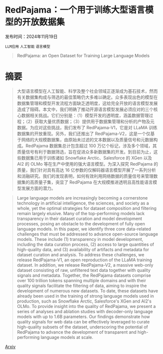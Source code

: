 # RedPajama：一个用于训练大型语言模型的开放数据集

发布时间：2024年11月19日

`LLM应用` `人工智能` `语言模型`

> RedPajama: an Open Dataset for Training Large Language Models

# 摘要

> 大型语言模型在人工智能、科学及整个社会领域正逐渐成为基石技术，然而有关数据集构成与筛选的最佳策略仍大多难以确定。众多表现出色的模型在数据集管理和模型开发流程方面缺乏透明度，这给完全开放的语言模型发展造成了阻碍。本文中，我们明确了推动开源语言模型发展必须应对的三个核心数据相关挑战。它们分别是：（1）模型开发的透明度，涵盖数据管理过程；（2）获取大量优质数据；（3）提供用于数据集管理和分析的产物及元数据。为应对这些挑战，我们发布了 RedPajama-V1，它是对 LLaMA 训练数据集的开放重现。另外，我们还推出了 RedPajama-V2，这是一个仅基于网络的大规模数据集，由原始未过滤的文本数据以及质量信号和元数据构成。RedPajama 数据集总计包含超过 100 万亿个标记，涉及多个领域，其质量信号有利于数据筛选，旨在促进众多新数据集的开发。到目前为止，这些数据集已用于训练诸如 Snowflake Arctic、Salesforce 的 XGen 以及 AI2 的 OLMo 等在生产中使用的强大语言模型。为深入探究 RedPajama 的质量，我们针对具有高达 16 亿参数的仅解码器语言模型开展了一系列分析和消融研究。我们的发现表明，如何有效利用网络数据的质量信号来管理数据集的高质量子集，突显了 RedPajama 在大规模推进透明且高性能语言模型发展方面的潜力。

> Large language models are increasingly becoming a cornerstone technology in artificial intelligence, the sciences, and society as a whole, yet the optimal strategies for dataset composition and filtering remain largely elusive. Many of the top-performing models lack transparency in their dataset curation and model development processes, posing an obstacle to the development of fully open language models. In this paper, we identify three core data-related challenges that must be addressed to advance open-source language models. These include (1) transparency in model development, including the data curation process, (2) access to large quantities of high-quality data, and (3) availability of artifacts and metadata for dataset curation and analysis. To address these challenges, we release RedPajama-V1, an open reproduction of the LLaMA training dataset. In addition, we release RedPajama-V2, a massive web-only dataset consisting of raw, unfiltered text data together with quality signals and metadata. Together, the RedPajama datasets comprise over 100 trillion tokens spanning multiple domains and with their quality signals facilitate the filtering of data, aiming to inspire the development of numerous new datasets. To date, these datasets have already been used in the training of strong language models used in production, such as Snowflake Arctic, Salesforce's XGen and AI2's OLMo. To provide insight into the quality of RedPajama, we present a series of analyses and ablation studies with decoder-only language models with up to 1.6B parameters. Our findings demonstrate how quality signals for web data can be effectively leveraged to curate high-quality subsets of the dataset, underscoring the potential of RedPajama to advance the development of transparent and high-performing language models at scale.

[Arxiv](https://arxiv.org/abs/2411.12372)